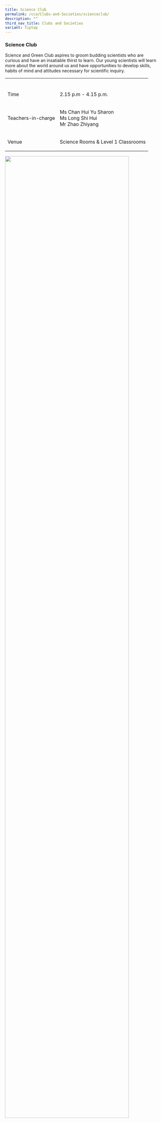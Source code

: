 ```yaml
---
title: Science Club
permalink: /cca/Clubs-and-Societies/scienceclub/
description: ""
third_nav_title: Clubs and Societies
variant: tiptap
---
```

<h3>Science Club</h3>
<p>Science and Green Club aspires to groom budding scientists who are curious
and have an insatiable thirst to learn. Our young scientists will learn
more about the world around us and have opportunities to develop skills,
habits of mind and attitudes necessary for scientific inquiry.</p>
<table style="minWidth: 50px">
<colgroup>
<col>
<col>
</colgroup>
<tbody>
<tr>
<th rowspan="1" colspan="1">
<p></p>
</th>
<th rowspan="1" colspan="1">
<p></p>
</th>
</tr>
<tr>
<td rowspan="1" colspan="1">
<p>Time</p>
</td>
<td rowspan="1" colspan="1">
<p>2.15 p.m - 4.15 p.m.</p>
</td>
</tr>
<tr>
<td rowspan="1" colspan="1">
<p>Teachers-in-charge</p>
</td>
<td rowspan="1" colspan="1">
<p>Ms Chan Hui Yu Sharon
<br>Ms Long Shi Hui
<br>Mr Zhao Zhiyang
<br>
</p>
</td>
</tr>
<tr>
<td rowspan="1" colspan="1">
<p>Venue
<br>
</p>
</td>
<td rowspan="1" colspan="1">
<p>Science Rooms &amp; Level 1 Classrooms</p>
</td>
</tr>
</tbody>
</table>
<p></p>
<div class="isomer-image-wrapper">
<img style="width:90%" height="auto" width="100%" src="/images/sci2-2023.jpg">
</div>
<p>Exploring and discovering various bird and butterfly species in our school
as part of the <em>Every Singaporean A Naturalist</em> (ESN) programme (Nature
Society Singapore; NSS)</p>
<p></p>
<div class="isomer-image-wrapper">
<img style="width: 100%" height="auto" width="100%" alt="" src="/images/sci_2.jpg">
</div>
<p>Participating in an exclusive behind-the-scenes tour at Fragile Forest
in the Singapore Zoo.</p>
<p></p>
<div class="isomer-image-wrapper">
<img style="width: 100%" height="auto" width="100%" alt="" src="/images/sci_3.jpg">
</div>
<p>Exploring avian diversity in a workshop conducted by Bird Paradise!</p>
<p></p>
<p>Congratulations to our teams for their outstanding performance at the
NSS ESN 3rd Biodiversity Race 2024! We are thrilled to announce their well-deserved
awards:</p>
<p></p>
<div class="isomer-image-wrapper">
<img style="width: 100%" height="auto" width="100%" alt="" src="/images/sc_4.png">
</div>
<p></p>
<p>1st Place: Most Unique Observation</p>
<p>(Sumatran Flying Dragon; common gliding lizard)</p>
<p></p>
<div class="isomer-image-wrapper">
<img style="width: 100%" height="auto" width="100%" alt="" src="/images/sci_5.png">
</div>
<p>2nd Place: Most Unique Observation</p>
<p>(Palm King; brush-footed butterfly)</p>
<p></p>
<div class="isomer-image-wrapper">
<img style="width: 100%" height="auto" width="100%" alt="" src="/images/2025_Science_Club_1.jpg">
</div>
<p>Congratulations to our team for their remarkable performance at the 22nd
Elementz Science Project Competition! We are proud to announce that they
have secured the prestigious Gold Award.</p>
<p></p>
<p></p>
<div class="isomer-image-wrapper">
<img style="width: 100%" height="auto" width="100%" alt="" src="/images/2025_Science_Club_2.png">
</div>
<p>Three of our teams showcased their passion for wildlife and nature during
the 40th Singapore Bird Race 2024. We are proud of their efforts and the
spirit of curiosity they brought to the event!</p>
<p></p>
<p></p>
<div class="isomer-image-wrapper">
<img style="width: 100%" height="auto" width="100%" alt="" src="/images/2025_Science_Club_3.png">
</div>
<p>Congratulations to our third batch of Novice Naturalists (Birds) who were
awarded under the NSS ESN Skills Achievement Programme!</p>
<p></p>
<p></p>
<div class="isomer-image-wrapper">
<img style="width: 100%" height="auto" width="100%" alt="" src="/images/2025_Science_Club_4.jpg">
</div>
<p>Congratulations to our second batch of Novice Naturalists (Butterflies)
who were
<br>awarded under the NSS ESN Skills Achievement Programme!</p>
<p></p>
<p></p>
<div class="isomer-image-wrapper">
<img style="width: 100%" height="auto" width="100%" alt="" src="/images/2025_Science_Club_5.jpg">
</div>
<p>We are honoured to receive the awards for 'Highest Number of Research-grade
Observations in 2024' and 'Most Improved Schools from 2023 to 2024' under
the NSS ESN programme. These achievements highlight our students’ dedication,
growth, and commitment to citizen science research!</p>
<p></p>
<p>Students diving into nature journaling, capturing and documenting various
bird species through sketches and observations in our school premise!</p>
<p></p>
<div class="isomer-image-wrapper">
<img style="width: 100%" height="auto" width="100%" alt="" src="/images/2025_Science_Club_6.jpg">
</div>
<p>Some sketches of the <strong>Javan Myna</strong> created through nature
journaling.</p>
<p></p>
<p></p>
<p></p>
<div class="isomer-image-wrapper">
<img style="width: 100%" height="auto" width="100%" alt="" src="/images/2025_Science_Club_7.jpg">
</div>
<p>Some sketches of the <strong>Rock Pigeon</strong> created through nature
journaling.</p>
<p></p>
<p></p>
<div class="isomer-image-wrapper">
<img style="width: 100%" height="auto" width="100%" alt="" src="/images/2025_Science_Club_8.jpg">
</div>
<p>(L) Primatologist Dr Andie Ang engaged our students with an insightful
talk on primates, sparking their curiosity about wildlife research and
conservation.
<br>(R) A digitally drawn card presented to Dr Ang in appreciation of her
inspiring talk.</p>
<p></p>
<p>Last updated : 03/06/2024</p>